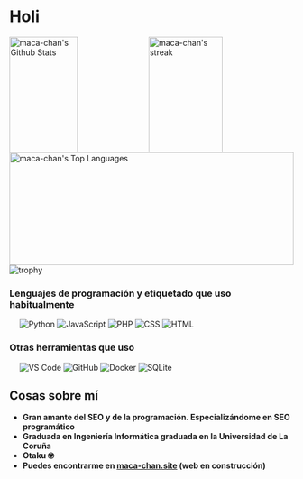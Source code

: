 # Holi

<img alt="maca-chan's Github Stats" src="https://github-readme-stats.vercel.app/api/?username=maca-chan&theme=synthwave&show_icons=true&include_all_commits=true&count_private=true" width="49%" height="205px"/><img alt="maca-chan's streak" src="https://github-readme-streak-stats.herokuapp.com/?user=maca-chan&theme=synthwave" width="51%" height="205px"/>
<img alt="maca-chan's Top Languages" src="https://github-readme-stats.vercel.app/api/top-langs/?username=maca-chan&langs_count=8&layout=pie&theme=synthwave&count_private=true&hide_border=true&bg_color=1F222E&title_color=F85D7F&icon_color=F8D866" width="100%" height="200px"/>
![trophy](https://github-profile-trophy.vercel.app/?username=maca-chan&theme=dracula&no-frame=true)

### Lenguajes de programación y etiquetado que uso habitualmente
&emsp;
![Python](https://img.shields.io/badge/-Python-000?&logo=Python)
![JavaScript](https://img.shields.io/badge/-JavaScript-000?&logo=JavaScript)
![PHP](https://img.shields.io/badge/-PHP-000?&logo=PHP)
![CSS](https://img.shields.io/badge/-CSS-000?&logo=CSS3)
![HTML](https://img.shields.io/badge/-HTML-000?&logo=HTML5)

### Otras herramientas que uso
&emsp;
![VS Code](https://img.shields.io/badge/-VS%20Code-000?&logo=Visual-Studio-Code)
![GitHub](https://img.shields.io/badge/-GitHub-000?&logo=GitHub)
![Docker](https://img.shields.io/badge/-Docker-000?&logo=Docker)
![SQLite](https://img.shields.io/badge/-SQLite-000?&logo=SQLite)

## Cosas sobre mí

- **Gran amante del SEO y de la programación. Especializándome en SEO programático**
- **Graduada en Ingeniería Informática graduada en la Universidad de La Coruña**
- **Otaku 🤓**
- **Puedes encontrarme en [maca-chan.site](https://maca-chan.site) (web en construcción)**
